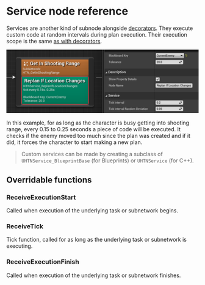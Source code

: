 # Service node reference

Services are another kind of subnode alongside [decorators](decorator.md). They execute custom code at random intervals during plan execution. Their execution scope is the same [as with decorators](decorator?id=execution-scope).

![Service](_media/service.png)

In this example, for as long as the character is busy getting into shooting range, every 0.15 to 0.25 seconds a piece of code will be executed.
It checks if the enemy moved too much since the plan was created and if it did, it forces the character to start making a new plan.

> Custom services can be made by creating a subclass of `UHTNService_BlueprintBase` (for Blueprints) or `UHTNService` (for C++).

## Overridable functions

### ReceiveExecutionStart

Called when execution of the underlying task or subnetwork begins.

### ReceiveTick

Tick function, called for as long as the underlying task or subnetwork is executing.

### ReceiveExecutionFinish

Called when execution of the underlying task or subnetwork finishes.